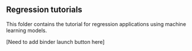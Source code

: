 ## Regression tutorials

This folder contains the tutorial for regression applications using machine learning models.  

[Need to add binder launch button here]
